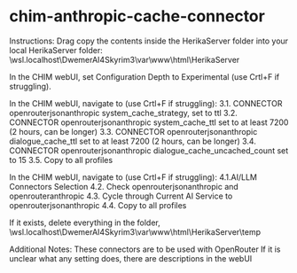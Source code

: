 # chim-anthropic-cache-connector
Instructions:
Drag copy the contents inside the HerikaServer folder into your local HerikaServer folder:
\wsl.localhost\DwemerAI4Skyrim3\var\www\html\HerikaServer

In the CHIM webUI, set Configuration Depth to Experimental (use Crtl+F if struggling).

In the CHIM webUI, navigate to (use Crtl+F if struggling):
3.1. CONNECTOR openrouterjsonanthropic system_cache_strategy, set to ttl
3.2. CONNECTOR openrouterjsonanthropic system_cache_ttl set to at least 7200 (2 hours, can be longer)
3.3. CONNECTOR openrouterjsonanthropic dialogue_cache_ttl set to at least 7200 (2 hours, can be longer)
3.4. CONNECTOR openrouterjsonanthropic dialogue_cache_uncached_count set to 15
3.5. Copy to all profiles

In the CHIM webUI, navigate to (use Crtl+F if struggling):
4.1.AI/LLM Connectors Selection
4.2. Check openrouterjsonanthropic and openrouteranthropic
4.3. Cycle through Current AI Service to openrouterjsonanthropic
4.4. Copy to all profiles

If it exists, delete everything in the folder,
\wsl.localhost\DwemerAI4Skyrim3\var\www\html\HerikaServer\temp

Additional Notes:
These connectors are to be used with OpenRouter
If it is unclear what any setting does, there are descriptions in the webUI
